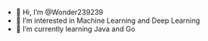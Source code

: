 - 👋 Hi, I’m @Wonder239239
- 👀 I’m interested in Machine Learning and Deep Learning
- 🌱 I’m currently learning Java and Go


<!---
Wonder239239/Wonder239239 is a ✨ special ✨ repository because its `README.md` (this file) appears on your GitHub profile.
You can click the Preview link to take a look at your changes.
--->
